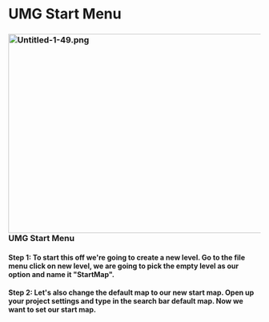# UMG Start Menu

<h3><strong><img style="float: right;" src="https://vertexschool.instructure.com/courses/289/files/18506/preview?verifier=tIkUqJXO5aIisBwimNGjDZIzb4GJJ7Nv7xU2new5" alt="Untitled-1-49.png" width="708" height="398" data-api-endpoint="https://vertexschool.instructure.com/api/v1/courses/289/files/18506" data-api-returntype="File">UMG Start Menu</strong></h3>
<h4><strong>Step 1:</strong> To start this off we're going to create a new level. Go to the file menu click on new level, we are going to pick the empty level as our option and name it "StartMap".</h4>
<h4><strong>Step 2:</strong> Let's also change the default map to our new start map. Open up your project settings and type in the search bar default map. Now we want to set our start map.</h4>
<p>&nbsp;</p>